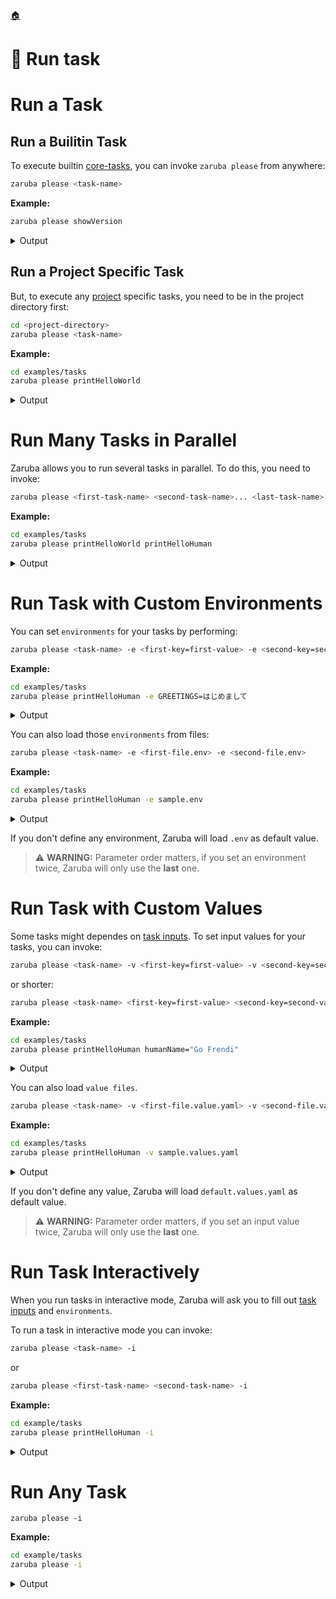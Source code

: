 <!--startTocHeader-->
[🏠](README.md)
# 🏃 Run task
<!--endTocHeader-->

# Run a Task

## Run a Builitin Task

To execute builtin [core-tasks](../core-tasks/README.md), you can invoke `zaruba please` from anywhere:

```bash
zaruba please <task-name>
```

__Example:__

<!--startCode-->
```bash
zaruba please showVersion
```
 
<details>
<summary>Output</summary>
 
```````
Job Starting...
 Elapsed Time: 1.822µs
 Current Time: 17:14:35
  Run  'showVersion' command on /home/gofrendi/zaruba/docs
   showVersion           17:14:35.641 v0.9.0-alpha-2-a851fb02c9a8744f7197acef336a84f7dcc637ec
  Successfully running  'showVersion' command
  Job Running...
 Elapsed Time: 107.377017ms
 Current Time: 17:14:35
  
  Job Complete!!! 
  Terminating
  Job Ended...
 Elapsed Time: 308.898853ms
 Current Time: 17:14:35
zaruba please showVersion
```````
</details>
<!--endCode-->

## Run a Project Specific Task

But, to execute any [project](./project/README.md) specific tasks, you need to be in the project directory first:

```bash
cd <project-directory>
zaruba please <task-name>
```

__Example:__

<!--startCode-->
```bash
cd examples/tasks
zaruba please printHelloWorld
```
 
<details>
<summary>Output</summary>
 
```````
Job Starting...
 Elapsed Time: 1.629µs
 Current Time: 17:14:36
  Run  'printHelloWorld' command on /home/gofrendi/zaruba/docs/examples/tasks
   printHelloWorld       17:14:36.1   hello world
  Successfully running  'printHelloWorld' command
  Job Running...
 Elapsed Time: 102.513823ms
 Current Time: 17:14:36
  
  Job Complete!!! 
  Terminating
  Job Ended...
 Elapsed Time: 213.938856ms
 Current Time: 17:14:36
zaruba please printHelloWorld
```````
</details>
<!--endCode-->


# Run Many Tasks in Parallel

Zaruba allows you to run several tasks in parallel. To do this, you need to invoke:

```bash
zaruba please <first-task-name> <second-task-name>... <last-task-name>
```

__Example:__

<!--startCode-->
```bash
cd examples/tasks
zaruba please printHelloWorld printHelloHuman
```
 
<details>
<summary>Output</summary>
 
```````
Job Starting...
 Elapsed Time: 1.897µs
 Current Time: 17:14:36
  Run  'printHelloHuman' command on /home/gofrendi/zaruba/docs/examples/tasks
  Run  'printHelloWorld' command on /home/gofrendi/zaruba/docs/examples/tasks
   printHelloHuman       17:14:36.463 hello human
   printHelloWorld       17:14:36.463 hello world
  Successfully running  'printHelloHuman' command
  Successfully running  'printHelloWorld' command
  Job Running...
 Elapsed Time: 102.580506ms
 Current Time: 17:14:36
  
  Job Complete!!! 
  Terminating
  Job Ended...
 Elapsed Time: 213.312821ms
 Current Time: 17:14:36
zaruba please printHelloWorld printHelloHuman
```````
</details>
<!--endCode-->

# Run Task with Custom Environments

You can set `environments` for your tasks by performing:

```bash
zaruba please <task-name> -e <first-key=first-value> -e <second-key=second-value>
```

__Example:__

<!--startCode-->
```bash
cd examples/tasks
zaruba please printHelloHuman -e GREETINGS=はじめまして
```
 
<details>
<summary>Output</summary>
 
```````
Job Starting...
 Elapsed Time: 1.295µs
 Current Time: 17:14:36
  Run  'printHelloHuman' command on /home/gofrendi/zaruba/docs/examples/tasks
   printHelloHuman       17:14:36.842 はじめまして human
  Successfully running  'printHelloHuman' command
  Job Running...
 Elapsed Time: 101.680833ms
 Current Time: 17:14:36
  
  Job Complete!!! 
  Terminating
  Job Ended...
 Elapsed Time: 213.716443ms
 Current Time: 17:14:37
zaruba please printHelloHuman -e 'GREETINGS=はじめまして'
```````
</details>
<!--endCode-->

You can also load those `environments` from files:

```bash
zaruba please <task-name> -e <first-file.env> -e <second-file.env>
```

__Example:__

<!--startCode-->
```bash
cd examples/tasks
zaruba please printHelloHuman -e sample.env
```
 
<details>
<summary>Output</summary>
 
```````
Job Starting...
 Elapsed Time: 1.649µs
 Current Time: 17:14:37
  Run  'printHelloHuman' command on /home/gofrendi/zaruba/docs/examples/tasks
   printHelloHuman       17:14:37.202 Hola human
  Successfully running  'printHelloHuman' command
  Job Running...
 Elapsed Time: 101.788677ms
 Current Time: 17:14:37
  
  Job Complete!!! 
  Terminating
  Job Ended...
 Elapsed Time: 212.680611ms
 Current Time: 17:14:37
zaruba please printHelloHuman -e 'sample.env'
```````
</details>
<!--endCode-->


If you don't define any environment, Zaruba will load `.env` as default value.

> ⚠️ __WARNING:__ Parameter order matters, if you set an environment twice, Zaruba will only use the __last__ one.

# Run Task with Custom Values

Some tasks might dependes on [task inputs](./project/task/task-inputs.md). To set input values for your tasks, you can invoke:

```bash
zaruba please <task-name> -v <first-key=first-value> -v <second-key=second-value>
```

or shorter:


```bash
zaruba please <task-name> <first-key=first-value> <second-key=second-value>
```

__Example:__

<!--startCode-->
```bash
cd examples/tasks
zaruba please printHelloHuman humanName="Go Frendi"
```
 
<details>
<summary>Output</summary>
 
```````
Job Starting...
 Elapsed Time: 1.567µs
 Current Time: 17:14:37
  Run  'printHelloHuman' command on /home/gofrendi/zaruba/docs/examples/tasks
   printHelloHuman       17:14:37.56  hello Go Frendi
  Successfully running  'printHelloHuman' command
  Job Running...
 Elapsed Time: 102.363895ms
 Current Time: 17:14:37
  
  Job Complete!!! 
  Terminating
  Job Ended...
 Elapsed Time: 213.638197ms
 Current Time: 17:14:37
zaruba please printHelloHuman  -v 'humanName=Go Frendi'
```````
</details>
<!--endCode-->


You can also load `value files`.

```bash
zaruba please <task-name> -v <first-file.value.yaml> -v <second-file.value.yaml>
```

__Example:__

<!--startCode-->
```bash
cd examples/tasks
zaruba please printHelloHuman -v sample.values.yaml
```
 
<details>
<summary>Output</summary>
 
```````
Job Starting...
 Elapsed Time: 1.83µs
 Current Time: 17:14:37
  Run  'printHelloHuman' command on /home/gofrendi/zaruba/docs/examples/tasks
   printHelloHuman       17:14:37.914 hello Avogadro
  Successfully running  'printHelloHuman' command
  Job Running...
 Elapsed Time: 101.607486ms
 Current Time: 17:14:38
  
  Job Complete!!! 
  Terminating
  Job Ended...
 Elapsed Time: 213.616932ms
 Current Time: 17:14:38
zaruba please printHelloHuman  -v 'sample.values.yaml'
```````
</details>
<!--endCode-->



If you don't define any value, Zaruba will load `default.values.yaml` as default value.


> ⚠️ __WARNING:__ Parameter order matters, if you set an input value twice, Zaruba will only use the __last__ one.


# Run Task Interactively

When you run tasks in interactive mode, Zaruba will ask you to fill out [task inputs](./project/task/task-inputs.md) and `environments`.

To run a task in interactive mode you can invoke:

```bash
zaruba please <task-name> -i
```

or

```bash
zaruba please <first-task-name> <second-task-name> -i
```

__Example:__

```bash
cd example/tasks
zaruba please printHelloHuman -i
```
 
<details>
<summary>Output</summary>
 
```````
 Load additional value file
✔ 🏁 No
 Load additional env
✔ 🏁 No
 1 of 1) humanName
✔ Let me type it!
Your name: Robert Boyle
  Job Starting...
 Elapsed Time: 1.362µs
 Current Time: 16:53:55
  Run  'printHelloHuman' command on /home/gofrendi/zaruba/docs/examples/tasks
   printHelloHuman       16:53:55.483 hello Robert Boyle
  Successfully running  'printHelloHuman' command
  Job Running...
 Elapsed Time: 101.91258ms
 Current Time: 16:53:55

  Job Complete!!!
  Terminating
  Job Ended...
 Elapsed Time: 212.914199ms
 Current Time: 16:53:55
zaruba please printHelloHuman  -v 'humanName=Robert Boyle'
```````
</details>


# Run Any Task

```
zaruba please -i
```

__Example:__

```bash
cd example/tasks
zaruba please -i
```
 
<details>
<summary>Output</summary>
 
```````
 Task Name
✔  printHelloWorld
 Action
✔ 🏁 Run
 Load additional value file
✔ 🏁 No
 Load additional env
✔ 🏁 No
 Auto terminate
✔ 🏁 No
  Job Starting...
 Elapsed Time: 2.656µs
 Current Time: 17:01:11
  Run  'printHelloWorld' command on /home/gofrendi/zaruba/docs/examples/tasks
   printHelloWorld       17:01:11.15  hello world
  Successfully running  'printHelloWorld' command
  Job Running...
 Elapsed Time: 102.228176ms
 Current Time: 17:01:11

  Job Complete!!!
  Terminating
  Job Ended...
 Elapsed Time: 213.587264ms
 Current Time: 17:01:11
zaruba please printHelloWorld
```````
</details>
 



<!--startTocSubTopic-->
<!--endTocSubTopic-->